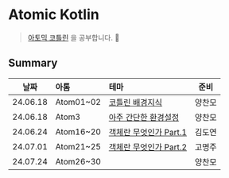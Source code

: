 # Atomic Kotlin

> [아토믹 코틀린](https://www.yes24.com/Product/Goods/117817486) 을 공부합니다. 🚀

## Summary

|   날짜   | 아톰      | 테마                                          |  준비  |
| :------: | :-------- | :-------------------------------------------- | :----: |
| 24.06.18 | Atom01~02 | [코틀린 배경지식](./docs/Atom01_02.md)        | 양찬모 |
| 24.06.18 | Atom3     | [아주 간단한 환경설정](./docs/Atom03.md)      | 양찬모 |
| 24.06.24 | Atom16~20 | [객체란 무엇인가 Part.1](./docs/Atom16_20.md) | 김도연 |
| 24.07.01 | Atom21~25 | [객체란 무엇인가 Part.2](./docs/Atom21_25.md) | 고명주 |
| 24.07.24 | Atom26~30 |                                               | 양찬모 |
